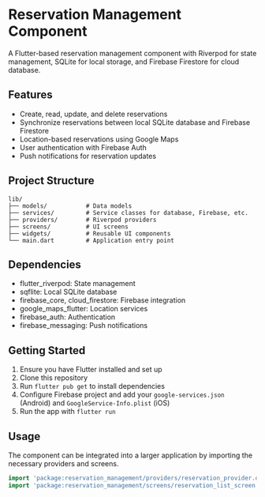 # Reservation Management Component

A Flutter-based reservation management component with Riverpod for state management, SQLite for local storage, and Firebase Firestore for cloud database.

## Features

- Create, read, update, and delete reservations
- Synchronize reservations between local SQLite database and Firebase Firestore
- Location-based reservations using Google Maps
- User authentication with Firebase Auth
- Push notifications for reservation updates

## Project Structure

```
lib/
├── models/           # Data models
├── services/         # Service classes for database, Firebase, etc.
├── providers/        # Riverpod providers
├── screens/          # UI screens
├── widgets/          # Reusable UI components
└── main.dart         # Application entry point
```

## Dependencies

- flutter_riverpod: State management
- sqflite: Local SQLite database
- firebase_core, cloud_firestore: Firebase integration
- google_maps_flutter: Location services
- firebase_auth: Authentication
- firebase_messaging: Push notifications

## Getting Started

1. Ensure you have Flutter installed and set up
2. Clone this repository
3. Run `flutter pub get` to install dependencies
4. Configure Firebase project and add your `google-services.json` (Android) and `GoogleService-Info.plist` (iOS)
5. Run the app with `flutter run`

## Usage

The component can be integrated into a larger application by importing the necessary providers and screens.

```dart
import 'package:reservation_management/providers/reservation_provider.dart';
import 'package:reservation_management/screens/reservation_list_screen.dart';
```
